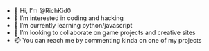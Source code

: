 - 👋 Hi, I’m @RichKid0
- 👀 I’m interested in coding and hacking
- 🌱 I’m currently learning python/javascript
- 💞️ I’m looking to collaborate on game projects and creative sites
- 📫 You can reach me by commenting kinda on one of my projects

<!---
RichKid0/RichKid0 is a ✨ special ✨ repository because its `README.md` (this file) appears on your GitHub profile.
You can click the Preview link to take a look at your changes.
--->

